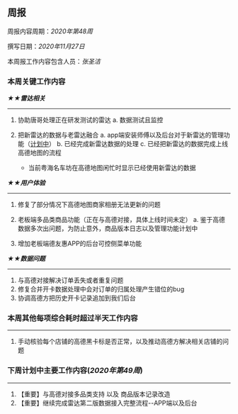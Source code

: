 ## 周报 ##

周报内容周期：*2020年第48周*

撰写日期：*2020年11月27日*

本周报工作内容包含人员：*张圣洁*

### 本周关键工作内容 ###

   

***★★雷达相关***

***

1. 协助唐哥处理正在研发测试的雷达
   a. 数据测试且监控

2. 把新雷达的数据与老雷达融合
   a. app端安装师傅以及后台对于新雷达的管理功能（<u>计划中</u>）
   b. 已经完成新雷达数据的处理
   c. 已经把新雷达的数据完成上线高德地图的流程
   
   - 当前粤海名车坊在高德地图闲忙时显示已经使用新雷达的数据
   
     
   

***★★用户体验***

***

1. 修复了部分情况下高德地图商家相册无法更新的问题
   
2. 老板端多品类商品功能（正在与高德对接，具体上线时间未定）
   a. 鉴于高德数据多次出问题，为防止意外，商品版本日志以及管理功能计划中
   
3. 增加老板端德友惠APP的后台可控侧菜单功能

   


***★★数据问题***

***

1. 与高德对接解决订单丢失或者重复问题
2. 修复合并开卡数据处理中会对订单的归属处理产生错位的bug
3. 协调高德方把历史开卡记录追加到我们后台

 


### 本周其他每项综合耗时超过半天工作内容 ###

***

1. 手动核验每个店铺的高德黑卡标是否正常，以及推动高德方解决相关店铺的问题




### 下周计划中主要工作内容(*2020年第49周*)

***

1. 【重要】与高德对接多品类支持 以及 商品版本记录改造
2. 【重要】继续完成雷达第二版数据接入完整流程--APP端以及后台



